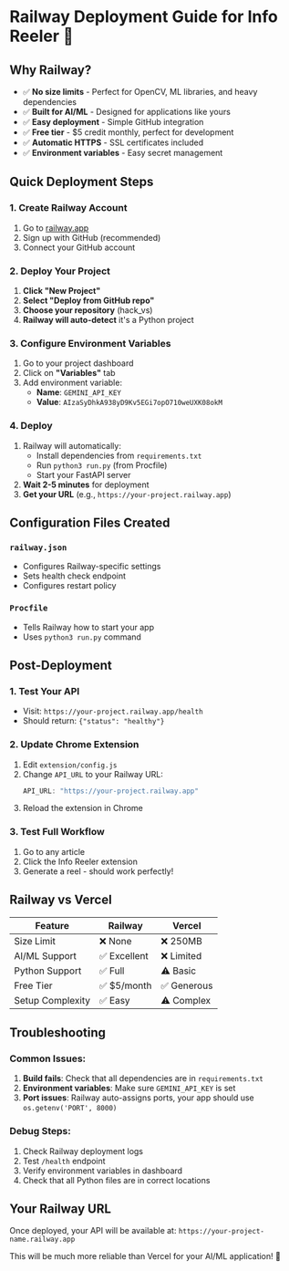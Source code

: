 # Railway Deployment Guide for Info Reeler 🚂

## Why Railway?
- ✅ **No size limits** - Perfect for OpenCV, ML libraries, and heavy dependencies
- ✅ **Built for AI/ML** - Designed for applications like yours
- ✅ **Easy deployment** - Simple GitHub integration
- ✅ **Free tier** - $5 credit monthly, perfect for development
- ✅ **Automatic HTTPS** - SSL certificates included
- ✅ **Environment variables** - Easy secret management

## Quick Deployment Steps

### 1. Create Railway Account
1. Go to [railway.app](https://railway.app)
2. Sign up with GitHub (recommended)
3. Connect your GitHub account

### 2. Deploy Your Project
1. **Click "New Project"**
2. **Select "Deploy from GitHub repo"**
3. **Choose your repository** (hack_vs)
4. **Railway will auto-detect** it's a Python project

### 3. Configure Environment Variables
1. Go to your project dashboard
2. Click on **"Variables"** tab
3. Add environment variable:
   - **Name**: `GEMINI_API_KEY`
   - **Value**: `AIzaSyDhkA938yD9Kv5EGi7opO710weUXK08okM`

### 4. Deploy
1. Railway will automatically:
   - Install dependencies from `requirements.txt`
   - Run `python3 run.py` (from Procfile)
   - Start your FastAPI server
2. **Wait 2-5 minutes** for deployment
3. **Get your URL** (e.g., `https://your-project.railway.app`)

## Configuration Files Created

### `railway.json`
- Configures Railway-specific settings
- Sets health check endpoint
- Configures restart policy

### `Procfile`
- Tells Railway how to start your app
- Uses `python3 run.py` command

## Post-Deployment

### 1. Test Your API
- Visit: `https://your-project.railway.app/health`
- Should return: `{"status": "healthy"}`

### 2. Update Chrome Extension
1. Edit `extension/config.js`
2. Change `API_URL` to your Railway URL:
   ```javascript
   API_URL: "https://your-project.railway.app"
   ```
3. Reload the extension in Chrome

### 3. Test Full Workflow
1. Go to any article
2. Click the Info Reeler extension
3. Generate a reel - should work perfectly!

## Railway vs Vercel

| Feature | Railway | Vercel |
|---------|---------|--------|
| Size Limit | ❌ None | ❌ 250MB |
| AI/ML Support | ✅ Excellent | ❌ Limited |
| Python Support | ✅ Full | ⚠️ Basic |
| Free Tier | ✅ $5/month | ✅ Generous |
| Setup Complexity | ✅ Easy | ⚠️ Complex |

## Troubleshooting

### Common Issues:
1. **Build fails**: Check that all dependencies are in `requirements.txt`
2. **Environment variables**: Make sure `GEMINI_API_KEY` is set
3. **Port issues**: Railway auto-assigns ports, your app should use `os.getenv('PORT', 8000)`

### Debug Steps:
1. Check Railway deployment logs
2. Test `/health` endpoint
3. Verify environment variables in dashboard
4. Check that all Python files are in correct locations

## Your Railway URL
Once deployed, your API will be available at:
`https://your-project-name.railway.app`

This will be much more reliable than Vercel for your AI/ML application! 🎉
